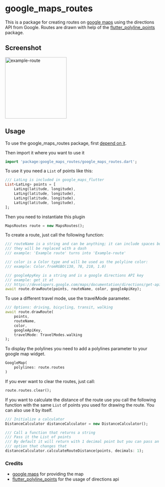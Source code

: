 # google_maps_routes

This is a package for creating routes on [google maps](https://pub.dev/packages/google_maps_flutter) using the directions API from Google.
Routes are drawn with help of the [flutter_polyline_points](https://pub.dev/packages/flutter_polyline_points) package.

## Screenshot
<img src="https://raw.githubusercontent.com/aikenahac/google_maps_routes/master/assets/example-route.jpeg" alt="example-route" width="200"/>

## Usage

To use the google_maps_routes package, first [depend on it](https://flutter.dev/docs/development/packages-and-plugins/using-packages).

Then import it where you want to use it

```dart
import 'package:google_maps_routes/google_maps_routes.dart';
```

To use it you need a `List` of points like this:

```dart
/// LatLng is included in google_maps_flutter
List<LatLng> points = [
    LatLng(latitude, longitude),
    LatLng(latitude, longitude),
    LatLng(latitude, longitude),
    LatLng(latitude, longitude),
];
```

Then you need to instantiate this plugin

```dart
MapsRoutes route = new MapsRoutes();
```

To create a route, just call the following function:

```dart
/// routeName is a string and can be anything; it can include spaces but
/// they will be replaced with a dash
/// example: 'Example route' turns into 'Example-route'

/// color is a Color type and will be used as the polyline color:
/// example: Color.fromRGBO(130, 78, 210, 1.0)

/// googleApyKey is a string and is a google directions API key
/// example: get it at
/// https://developers.google.com/maps/documentation/directions/get-api-key
await route.drawRoute(points, routeName, color, googleApiKey);
```

To use a different travel mode, use the travelMode parameter.

```dart
/// Options: driving, bicycling, transit, walking
await route.drawRoute(
    points,
    routeName,
    color,
    googleApiKey,
    travelMode: TravelModes.walking
);
```

To display the polylines you need to add a polylines parameter to your google map widget.

```dart
GoogleMap(
    polylines: route.routes
)
```

If you ever want to clear the routes, just call:

```dart
route.routes.clear();
```

If you want to calculate the distance of the route use you call the following function with the same `List` of points you used for drawing the route. You can also use it by itself.

```dart
/// Initialize a calculator
DistanceCalculator distanceCalculator = new DistanceCalculator();

/// Call a function that returns a string
/// Pass it the List of points
/// By default it will return with 1 decimal point but you can pass an 
/// option that changes that 
distanceCalculator.calculateRouteDistance(points, decimals: 1);
```

### Credits

- [google maps](https://pub.dev/packages/google_maps_flutter) for providing the map
- [flutter_polyline_points](https://pub.dev/packages/flutter_polyline_points) for the usage of directions api
